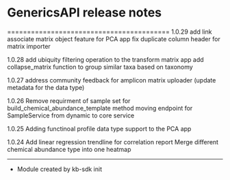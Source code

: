 # GenericsAPI release notes
=========================================
1.0.29
add link associate matrix object feature for PCA app
fix duplicate column header for matrix importer

1.0.28
add ubiquity filtering operation to the transform matrix app
add collapse_matrix function to group similar taxa based on taxonomy

1.0.27
address community feedback for amplicon matrix uploader (update metadata for the data type)

1.0.26
Remove requirment of sample set for build_chemical_abundance_template method
moving endpoint for SampleService from dynamic to core service

1.0.25
Adding functinoal profile data type support to the PCA app

1.0.24
Add linear regression trendline for correlation report
Merge different chemical abundance type into one heatmap

-----
* Module created by kb-sdk init
